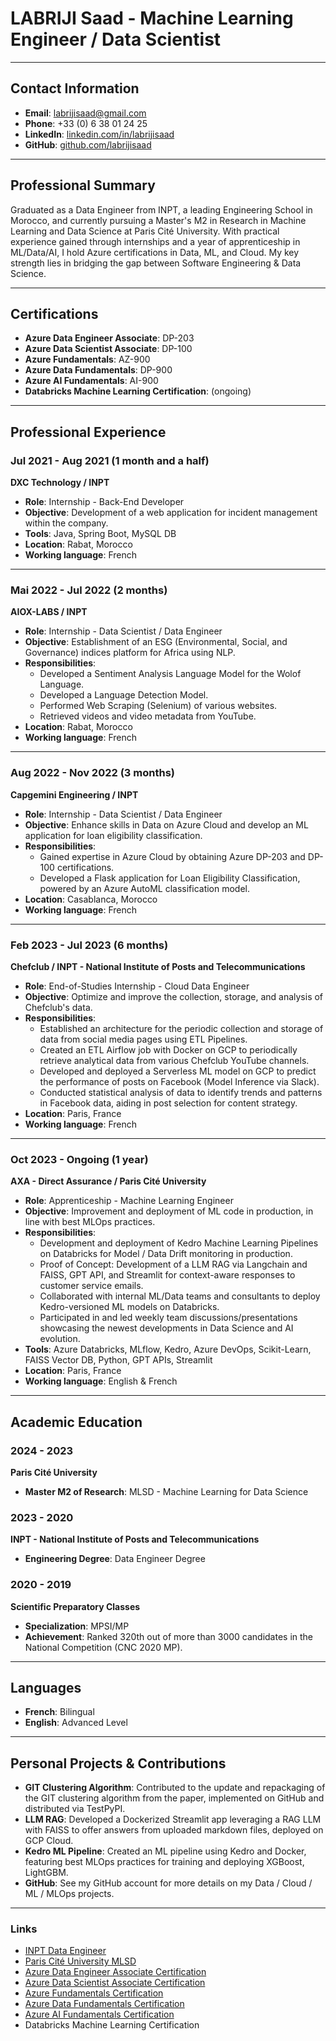 # LABRIJI Saad - Machine Learning Engineer / Data Scientist

---

## Contact Information
- **Email**: [labrijisaad@gmail.com](mailto:labrijisaad@gmail.com)
- **Phone**: +33 (0) 6 38 01 24 25
- **LinkedIn**: [linkedin.com/in/labrijisaad](http://linkedin.com/in/labrijisaad)
- **GitHub**: [github.com/labrijisaad](http://github.com/labrijisaad)

---

## Professional Summary
Graduated as a Data Engineer from INPT, a leading Engineering School in Morocco, and currently pursuing a Master's M2 in Research in Machine Learning and Data Science at Paris Cité University. With practical experience gained through internships and a year of apprenticeship in ML/Data/AI, I hold Azure certifications in Data, ML, and Cloud. My key strength lies in bridging the gap between Software Engineering & Data Science.

---

## Certifications
- **Azure Data Engineer Associate**: DP-203
- **Azure Data Scientist Associate**: DP-100
- **Azure Fundamentals**: AZ-900
- **Azure Data Fundamentals**: DP-900
- **Azure AI Fundamentals**: AI-900
- **Databricks Machine Learning Certification**: (ongoing)

---

## Professional Experience

### Jul 2021 - Aug 2021 (1 month and a half)
**DXC Technology / INPT**
- **Role**: Internship - Back-End Developer
- **Objective**: Development of a web application for incident management within the company.
- **Tools**: Java, Spring Boot, MySQL DB
- **Location**: Rabat, Morocco
- **Working language**: French

---

### Mai 2022 - Jul 2022 (2 months)
**AIOX-LABS / INPT**
- **Role**: Internship - Data Scientist / Data Engineer
- **Objective**: Establishment of an ESG (Environmental, Social, and Governance) indices platform for Africa using NLP.
- **Responsibilities**:
  - Developed a Sentiment Analysis Language Model for the Wolof Language.
  - Developed a Language Detection Model.
  - Performed Web Scraping (Selenium) of various websites.
  - Retrieved videos and video metadata from YouTube.
- **Location**: Rabat, Morocco
- **Working language**: French

---

### Aug 2022 - Nov 2022 (3 months)
**Capgemini Engineering / INPT**
- **Role**: Internship - Data Scientist / Data Engineer
- **Objective**: Enhance skills in Data on Azure Cloud and develop an ML application for loan eligibility classification.
- **Responsibilities**:
  - Gained expertise in Azure Cloud by obtaining Azure DP-203 and DP-100 certifications.
  - Developed a Flask application for Loan Eligibility Classification, powered by an Azure AutoML classification model.
- **Location**: Casablanca, Morocco
- **Working language**: French

---

### Feb 2023 - Jul 2023 (6 months)
**Chefclub / INPT - National Institute of Posts and Telecommunications**
- **Role**: End-of-Studies Internship - Cloud Data Engineer
- **Objective**: Optimize and improve the collection, storage, and analysis of Chefclub's data.
- **Responsibilities**:
  - Established an architecture for the periodic collection and storage of data from social media pages using ETL Pipelines.
  - Created an ETL Airflow job with Docker on GCP to periodically retrieve analytical data from various Chefclub YouTube channels.
  - Developed and deployed a Serverless ML model on GCP to predict the performance of posts on Facebook (Model Inference via Slack).
  - Conducted statistical analysis of data to identify trends and patterns in Facebook data, aiding in post selection for content strategy.
- **Location**: Paris, France
- **Working language**: French

---

### Oct 2023 - Ongoing (1 year)
**AXA - Direct Assurance / Paris Cité University**
- **Role**: Apprenticeship - Machine Learning Engineer
- **Objective**: Improvement and deployment of ML code in production, in line with best MLOps practices.
- **Responsibilities**:
  - Development and deployment of Kedro Machine Learning Pipelines on Databricks for Model / Data Drift monitoring in production.
  - Proof of Concept: Development of a LLM RAG via Langchain and FAISS, GPT API, and Streamlit for context-aware responses to customer service emails.
  - Collaborated with internal ML/Data teams and consultants to deploy Kedro-versioned ML models on Databricks.
  - Participated in and led weekly team discussions/presentations showcasing the newest developments in Data Science and AI evolution.
- **Tools**: Azure Databricks, MLflow, Kedro, Azure DevOps, Scikit-Learn, FAISS Vector DB, Python, GPT APIs, Streamlit
- **Location**: Paris, France
- **Working language**: English & French

---

## Academic Education

### 2024 - 2023
**Paris Cité University**
- **Master M2 of Research**: MLSD - Machine Learning for Data Science

### 2023 - 2020
**INPT - National Institute of Posts and Telecommunications**
- **Engineering Degree**: Data Engineer Degree

### 2020 - 2019
**Scientific Preparatory Classes**
- **Specialization**: MPSI/MP
- **Achievement**: Ranked 320th out of more than 3000 candidates in the National Competition (CNC 2020 MP).

---

## Languages
- **French**: Bilingual
- **English**: Advanced Level

---

## Personal Projects & Contributions
- **GIT Clustering Algorithm**: Contributed to the update and repackaging of the GIT clustering algorithm from the paper, implemented on GitHub and distributed via TestPyPI.
- **LLM RAG**: Developed a Dockerized Streamlit app leveraging a RAG LLM with FAISS to offer answers from uploaded markdown files, deployed on GCP Cloud.
- **Kedro ML Pipeline**: Created an ML pipeline using Kedro and Docker, featuring best MLOps practices for training and deploying XGBoost, LightGBM.
- **GitHub**: See my GitHub account for more details on my Data / Cloud / ML / MLOps projects.

---

### Links
- [INPT Data Engineer](https://www.inpt.ac.ma/fr/data-engineer)
- [Paris Cité University MLSD](https://biomedicale.u-paris.fr/master-informatique/master-informatique-mlsd/)
- [Azure Data Engineer Associate Certification](https://learn.microsoft.com/en-us/certifications/azure-data-engineer/)
- [Azure Data Scientist Associate Certification](https://learn.microsoft.com/en-us/certifications/azure-data-engineer/)
- [Azure Fundamentals Certification](https://learn.microsoft.com/en-us/users/saadlabriji-3768/credentials/e3174c25e4cb921d)
- [Azure Data Fundamentals Certification](https://learn.microsoft.com/en-us/users/saadlabriji-3768/credentials/f53b87af4329249d)
- [Azure AI Fundamentals Certification](https://learn.microsoft.com/en-us/certifications/azure-data-engineer/)
- Databricks Machine Learning Certification